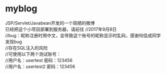 # myblog
JSP/Servlet/Javabean开发的一个简陋的微博<br>
已经把这个小项目部署到服务器，请前往
//2017年9月8日<br>
//bug：昵称注册时用中文，会导致这个账号的昵称显示时乱码，感谢何佳成同学发现bug<br>
//存在SQL注入的风险
<br>
//可使用以下两个测试账号：
<br>
//用户名：usertest 密码：123456
<br>
//用户名：usertest2 密码：123456
